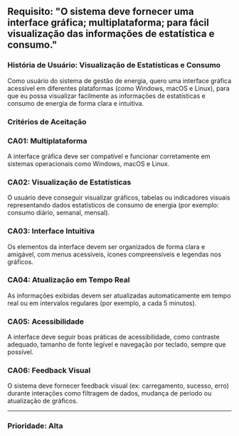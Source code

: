 ## Requisito: "O sistema deve fornecer uma interface gráfica; multiplataforma; para fácil visualização das informações de estatística e consumo."

### História de Usuário: Visualização de Estatísticas e Consumo

Como usuário do sistema de gestão de energia,
quero uma interface gráfica acessível em diferentes plataformas (como Windows, macOS e Linux),
para que eu possa visualizar facilmente as informações de estatísticas e consumo de energia de forma clara e intuitiva.

### Critérios de Aceitação

### CA01: Multiplataforma

A interface gráfica deve ser compatível e funcionar corretamente em sistemas operacionais como Windows, macOS e Linux.

### CA02: Visualização de Estatísticas

O usuário deve conseguir visualizar gráficos, tabelas ou indicadores visuais representando dados estatísticos de consumo de energia (por exemplo: consumo diário, semanal, mensal).

### CA03: Interface Intuitiva

Os elementos da interface devem ser organizados de forma clara e amigável, com menus acessíveis, ícones compreensíveis e legendas nos gráficos.

### CA04: Atualização em Tempo Real

As informações exibidas devem ser atualizadas automaticamente em tempo real ou em intervalos regulares (por exemplo, a cada 5 minutos).

### CA05: Acessibilidade

A interface deve seguir boas práticas de acessibilidade, como contraste adequado, tamanho de fonte legível e navegação por teclado, sempre que possível.

### CA06: Feedback Visual

O sistema deve fornecer feedback visual (ex: carregamento, sucesso, erro) durante interações como filtragem de dados, mudança de período ou atualização de gráficos.
***
### Prioridade: Alta
